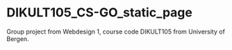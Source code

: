 # DIKULT105_CS-GO_static_page
Group project from Webdesign 1, course code DIKULT105 from University of Bergen.

